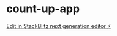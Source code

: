 # count-up-app

[Edit in StackBlitz next generation editor ⚡️](https://stackblitz.com/~/github.com/Sei-Tsushima-sti/count-up-app)